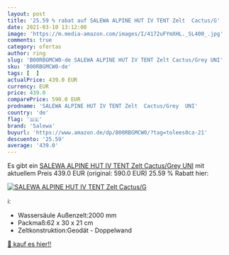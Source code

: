 ```yaml
---
layout: post
title: '25.59 % rabat auf SALEWA ALPINE HUT IV TENT Zelt  Cactus/G'
date: 2021-03-10 13:12:00
image: 'https://m.media-amazon.com/images/I/4172uFYmXHL._SL400_.jpg'
comments: true
category: ofertas
author: ring
slug: 'B00RBGMCW0-de SALEWA ALPINE HUT IV TENT Zelt Cactus/Grey UNI'
sku: 'B00RBGMCW0-de'
tags: [  ]
actualPrice: 439.0 EUR
currency: EUR
price: 439.0
comparePrice: 590.0 EUR
prodname: 'SALEWA ALPINE HUT IV TENT Zelt  Cactus/Grey  UNI'
country: 'de'
flag: '🇩🇪'
brand: 'Salewa'
buyurl: 'https://www.amazon.de/dp/B00RBGMCW0/?tag=tolees0ca-21'
descuento: '25.59'
average: '439.0'
---
```


Es gibt ein [SALEWA ALPINE HUT IV TENT Zelt  Cactus/Grey  UNI](https://www.amazon.de/dp/B00RBGMCW0/?tag=tolees0ca-21) mit aktuellem Preis 439.0 EUR (original: 590.0 EUR) 25.59 % Rabatt hier:

[![SALEWA ALPINE HUT IV TENT Zelt  Cactus/G](https://m.media-amazon.com/images/I/4172uFYmXHL._SL400_.jpg)](https://www.amazon.de/dp/B00RBGMCW0/?tag=tolees0ca-21)

ℹ️:

- Wassersäule Außenzelt:2000 mm
- Packmaß:62 x 30 x 21 cm
- Zeltkonstruktion:Geodät - Doppelwand

[🛒 kauf es hier!!](https://www.amazon.de/dp/B00RBGMCW0/?tag=tolees0ca-21)
